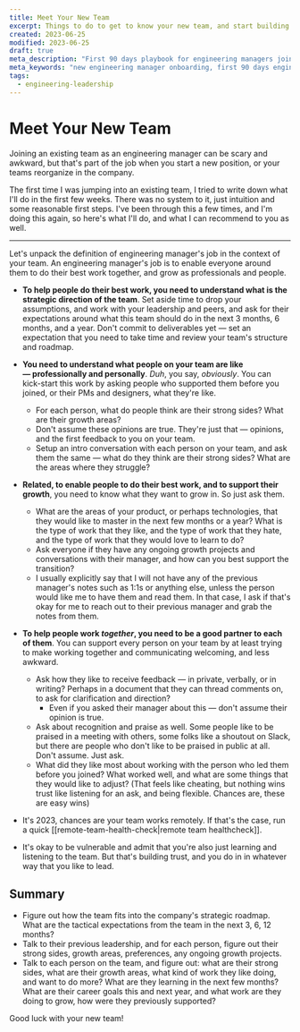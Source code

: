 ```yaml
---
title: Meet Your New Team
excerpt: Things to do to get to know your new team, and start building trust.
created: 2023-06-25
modified: 2023-06-25
draft: true
meta_description: "First 90 days playbook for engineering managers joining existing teams. Build trust, understand team dynamics, and establish leadership with proven onboarding strategies."
meta_keywords: "new engineering manager onboarding, first 90 days engineering manager, joining existing team as manager, engineering manager checklist, team building engineering leadership"
tags:
  - engineering-leadership
---
```


# Meet Your New Team

Joining an existing team as an engineering manager can be scary and awkward, but that's part of the job when you start a new position, or your teams reorganize in the company.

The first time I was jumping into an existing team, I tried to write down what I'll do in the first few weeks. There was no system to it, just intuition and some reasonable first steps. I've been through this a few times, and I'm doing this again, so here's what I'll do, and what I can recommend to you as well.

---

Let's unpack the definition of engineering manager's job in the context of your team. An engineering manager's job is to enable everyone around them to do their best work together, and grow as professionals and people.

- **To help people do their best work, you need to understand what is the strategic direction of the team**. Set aside time to drop your assumptions, and work with your leadership and peers, and ask for their expectations around what this team should do in the next 3 months, 6 months, and a year. Don't commit to deliverables yet — set an expectation that you need to take time and review your team's structure and roadmap.

- **You need to understand what people on your team are like — professionally and personally**. *Duh*, you say, *obviously*. You can kick-start this work by asking people who supported them before you joined, or their PMs and designers, what they're like.
    - For each person, what do people think are their strong sides? What are their growth areas?
    - Don't assume these opinions are true. They're just that — opinions, and the first feedback to you on your team.
    - Setup an intro conversation with each person on your team, and ask them the same — what do they think are their strong sides? What are the areas where they struggle?

- **Related, to enable people to do their best work, and to support their growth**, you need to know what they want to grow in. So just ask them.
    - What are the areas of your product, or perhaps technologies, that they would like to master in the next few months or a year? What is the type of work that they like, and the type of work that they hate, and the type of work that they would love to learn to do?
    - Ask everyone if they have any ongoing growth projects and conversations with their manager, and how can you best support the transition?
    - I usually explicitly say that I will not have any of the previous manager's notes such as 1:1s or anything else, unless the person would like me to have them and read them. In that case, I ask if that's okay for me to reach out to their previous manager and grab the notes from them.

- **To help people work *together*, you need to be a good partner to each of them**. You can support every person on your team by at least trying to make working together and communicating welcoming, and less awkward.
    - Ask how they like to receive feedback — in private, verbally, or in writing? Perhaps in a document that they can thread comments on, to ask for clarification and direction?
        - Even if you asked their manager about this — don't assume their opinion is true.
    - Ask about recognition and praise as well. Some people like to be praised in a meeting with others, some folks like a shoutout on Slack, but there are people who don't like to be praised in public at all. Don't assume. Just ask.
    - What did they like most about working with the person who led them before you joined? What worked well, and what are some things that they would like to adjust? (That feels like cheating, but nothing wins trust like listening for an ask, and being flexible. Chances are, these are easy wins)

- It's 2023, chances are your team works remotely. If that's the case, run a quick [[remote-team-health-check|remote team healthcheck]].


- It's okay to be vulnerable and admit that you're also just learning and listening to the team. But that's building trust, and you do in in whatever way that you like to lead.



## Summary

- Figure out how the team fits into the company's strategic roadmap. What are the tactical expectations from the team in the next 3, 6, 12 months?
- Talk to their previous leadership, and for each person, figure out their strong sides, growth areas, preferences, any ongoing growth projects.
- Talk to each person on the team, and figure out: what are their strong sides, what are their growth areas, what kind of work they like doing, and want to do more? What are they learning in the next few months? What are their career goals this and next year, and what work are they doing to grow, how were they previously supported?


Good luck with your new team!
